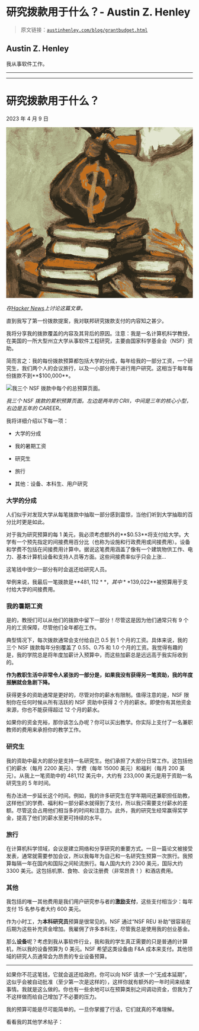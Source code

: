 # 研究拨款用于什么？- Austin Z. Henley

> 原文链接：[`austinhenley.com/blog/grantbudget.html`](https://austinhenley.com/blog/grantbudget.html)

## Austin Z. Henley

我从事软件工作。

* * *

* * *

# 研究拨款用于什么？

2023 年 4 月 9 日

![一幅手伸向一堆书试图拿到一大袋钱的画像。](img/50c360d24824ce21a811aecc6aad5679.png)

*在[Hacker News](https://news.ycombinator.com/item?id=35506009)上讨论这篇文章。*

直到我写了第一份拨款提案，我对联邦研究拨款支付的内容知之甚少。

我将分享我的拨款覆盖的内容及其背后的原因。注意：我是一名计算机科学教授，在美国的一所大型州立大学从事软件工程研究，主要由国家科学基金会（NSF）资助。

简而言之：我的每份拨款预算都包括大学的分成，每年给我的一部分工资，一个研究生，我们两个人的会议旅行，以及一小部分用于进行用户研究。这相当于每年每份拨款不到**$100,000**。

![我三个 NSF 拨款中每个的总预算页面。](img/grantbudgets.png)

*我三个 NSF 拨款的累积预算页面。左边是两年的 CRII，中间是三年的核心小型，右边是五年的 CAREER。*

我将详细介绍以下每一项：

+   大学的分成

+   我的暑期工资

+   研究生

+   旅行

+   其他：设备、本科生、用户研究

### 大学的分成

人们似乎对发现大学从每笔拨款中抽取一部分感到震惊，当他们听到大学抽取的百分比时更是如此。

对于我为研究预算的每 1 美元，我必须考虑额外的**$0.53**将支付给大学。大学有一个预先指定的间接费用百分比（也称为设施和行政费用或间接费用）。设备和学费不包括在间接费用计算中。据说这笔费用涵盖了像有一个建筑物供工作、电力、基本计算机设备和支持人员等方面。这些间接费率似乎只会上涨…

这笔钱中很少一部分有时会返还给研究人员。

举例来说，我最后一笔拨款是**$481,112**，其中**$139,022**被预算用于支付给大学的间接费用。

### 我的暑期工资

是的，教授们可以从他们的拨款中留下一部分！尽管这是因为他们通常只有 9 个月的工资保障，尽管他们全年都在工作。

典型情况下，每次拨款通常会支付给自己 0.5 到 1 个月的工资。具体来说，我的三个 NSF 拨款每年分别覆盖了 0.55、0.75 和 1.0 个月的工资。我觉得有趣的是，我的学院总是将年度加薪计入预算中，而这些加薪总是远远高于我实际收到的。

**作为教职生活中非常令人紧张的一部分是，如果我没有获得另一笔资助，我的年度报酬就会急剧下降。**

获得更多的资助通常是更好的，尽管对你的薪水有限制。值得注意的是，NSF 限制你在任何时候从所有活跃的 NSF 资助中获得 2 个月的薪水。即使你有其他资金来源，你也不能获得超过 12 个月的薪水。

如果你的资金充裕，那你该怎么办呢？你可以买出教学。你实际上支付了一名兼职教师的费用来承担你的教学工作。

### 研究生

我的资助中最大的部分是支持一名研究生。他们承担了大部分日常工作。这包括他们的薪水（每月 2200 美元）、学费（每年 15000 美元）和福利（每月 200 美元）。从我上一笔资助中的 481,112 美元中，大约有 233,000 美元是用于资助一名研究生的 5 年时间。

有办法进一步延长这个时间。例如，我的许多研究生在学年期间还兼职担任助教，这样他们的学费、福利和一部分薪水就得到了支付，所以我只需要支付薪水的差额。尽管这会占用他们相当多的时间和注意力。此外，我的研究生经常赢得奖学金，提高了他们的薪水至更可持续的水平。

### 旅行

在计算机科学领域，会议是建立网络和分享研究的重要方式。一旦一篇论文被接受发表，通常就需要参加会议，所以我每年为自己和一名研究生预算一次旅行。我预算每隔一年在国内和国际之间轮流旅行。每人国内大约 2300 美元，国际大约 3300 美元。这包括机票、食物、会议注册费（非常昂贵！）和酒店费用。

### 其他

我包括的唯一其他费用是我们用户研究参与者的**激励支付**，这些支付相当少：每年支付 15 名参与者大约 600 美元。

作为小时工，为**本科研究员**预算是很常见的。NSF 通过“NSF REU 补助”很容易在后期为这些补充资金增加。我雇佣了许多本科生，尽管我总是使用我的创业基金。

那么**设备**呢？考虑到我从事软件行业，我和我的学生真正需要的只是普通的计算机，所以我的设备预算为 0 美元。NSF 希望这类设备由 F&A 成本来支付。其他领域的研究人员通常会为昂贵的专业设备预算。

* * *

如果你不花这笔钱，它就会返还给政府。你可以向 NSF 请求一个“无成本延期”，这似乎会被自动批准（至少第一次是这样的），这样你就有额外的一年时间来结束事情。我就是这么做的。你也有一些余地可以在预算类别之间调动资金，但我为了不这样做而给自己增加了不必要的压力。

我的预算可能是尽可能简单的。一旦你掌握了行话，它们就真的不难理解。

看看我的其他学术帖子：
